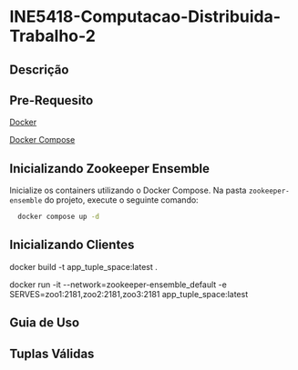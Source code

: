 # INE5418-Computacao-Distribuida-Trabalho-2
## Descrição

## Pre-Requesito
[Docker](https://docs.docker.com/engine/install/)

[Docker Compose](https://docs.docker.com/compose/install/)



## Inicializando Zookeeper Ensemble

Inicialize os containers utilizando o Docker Compose. Na pasta `zookeeper-ensemble` do projeto, execute o seguinte comando:
```bash
  docker compose up -d
```


## Inicializando Clientes
docker build -t app_tuple_space:latest .


docker run -it --network=zookeeper-ensemble_default -e SERVES=zoo1:2181,zoo2:2181,zoo3:2181 app_tuple_space:latest


## Guia de Uso

## Tuplas Válidas
